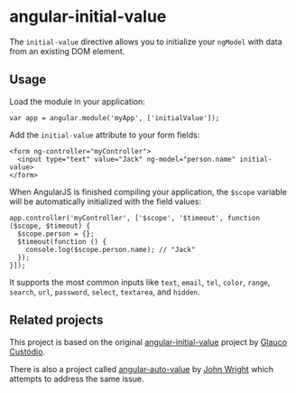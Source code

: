 angular-initial-value
=====================

The `initial-value` directive allows you to initialize your `ngModel` with data from an existing DOM element.

Usage
-----

Load the module in your application:

    var app = angular.module('myApp', ['initialValue']);

Add the `initial-value` attribute to your form fields:

    <form ng-controller="myController">
      <input type="text" value="Jack" ng-model="person.name" initial-value>
    </form>
    
When AngularJS is finished compiling your application, the `$scope` variable will be automatically initialized with the field values:

    app.controller('myController', ['$scope', '$timeout', function ($scope, $timeout) {
      $scope.person = {};
      $timeout(function () {
        console.log($scope.person.name); // "Jack"
      });
    }]);

It supports the most common inputs like `text`, `email`, `tel`, `color`, `range`, `search`, `url`, `password`, `select`, `textarea`, and `hidden`.

Related projects
----------------

This project is based on the original [angular-initial-value](https://github.com/glaucocustodio/angular-initial-value) project by [Glauco Custódio](https://github.com/glaucocustodio).

There is also a project called [angular-auto-value](https://github.com/johngeorgewright/angular-auto-value) by [John Wright](https://github.com/johngeorgewright) which attempts to address the same issue.
